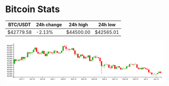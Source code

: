 # Bitcoin Stats

BTC/USDT|24h change|24h high|24h low|
|---|---|---|---|
|$42779.58|-2.13%|$44500.00|$42565.01|

<img src="./chart.svg">
